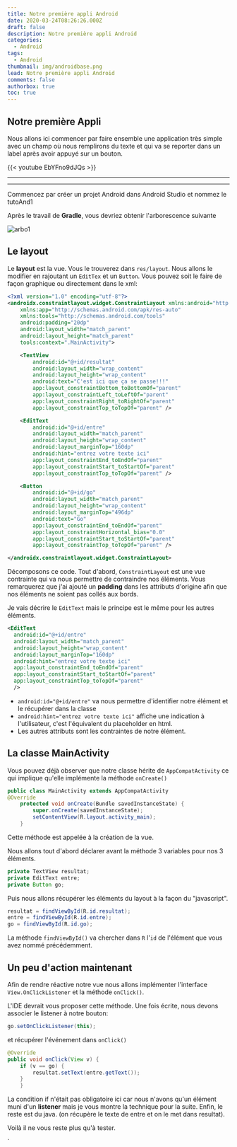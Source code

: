 ```yaml
---
title: Notre première appli Android
date: 2020-03-24T08:26:26.000Z
draft: false
description: Notre première appli Android
categories:
  - Android
tags:
  - Android
thumbnail: img/androidbase.png
lead: Notre première appli Android
comments: false
authorbox: true
toc: true
---
```


## Notre première Appli

Nous allons ici commencer par faire ensemble une application très simple avec un champ où nous remplirons du texte et qui va se reporter dans un label après avoir appuyé sur un bouton.

{{< youtube EbYFno9dJQs >}}

---
---

Commencez par créer un projet Android dans Android Studio et nommez le tutoAnd1

Après le travail de **Gradle**, vous devriez obtenir l'arborescence suivante

![arbo1](/img/android/arboandro1.png)

## Le layout

Le **layout** est la vue. Vous le trouverez dans `res/layout`. Nous allons le modifier en rajoutant un `EditTex` et un `Button`.
Vous pouvez soit le faire de façon graphique ou directement dans le xml:

```xml
<?xml version="1.0" encoding="utf-8"?>
<androidx.constraintlayout.widget.ConstraintLayout xmlns:android="http://schemas.android.com/apk/res/android"
    xmlns:app="http://schemas.android.com/apk/res-auto"
    xmlns:tools="http://schemas.android.com/tools"
    android:padding="20dp"
    android:layout_width="match_parent"
    android:layout_height="match_parent"
    tools:context=".MainActivity">

    <TextView
        android:id="@+id/resultat"
        android:layout_width="wrap_content"
        android:layout_height="wrap_content"
        android:text="C'est ici que ça se passe!!!"
        app:layout_constraintBottom_toBottomOf="parent"
        app:layout_constraintLeft_toLeftOf="parent"
        app:layout_constraintRight_toRightOf="parent"
        app:layout_constraintTop_toTopOf="parent" />

    <EditText
        android:id="@+id/entre"
        android:layout_width="match_parent"
        android:layout_height="wrap_content"
        android:layout_marginTop="160dp"
        android:hint="entrez votre texte ici"
        app:layout_constraintEnd_toEndOf="parent"
        app:layout_constraintStart_toStartOf="parent"
        app:layout_constraintTop_toTopOf="parent" />

    <Button
        android:id="@+id/go"
        android:layout_width="match_parent"
        android:layout_height="wrap_content"
        android:layout_marginTop="496dp"
        android:text="Go"
        app:layout_constraintEnd_toEndOf="parent"
        app:layout_constraintHorizontal_bias="0.0"
        app:layout_constraintStart_toStartOf="parent"
        app:layout_constraintTop_toTopOf="parent" />

</androidx.constraintlayout.widget.ConstraintLayout>
```

Décomposons ce code. Tout d'abord, `ConstraintLayout` est une vue contrainte qui va nous permettre de contraindre nos éléments. Vous remarquerez que j'ai ajouté un **padding** dans les attributs d'origine afin que nos éléments ne soient pas collés aux bords.

Je vais décrire le `EditText` mais le principe est le même pour les autres éléments.

```xml
<EditText
  android:id="@+id/entre"
  android:layout_width="match_parent"
  android:layout_height="wrap_content"
  android:layout_marginTop="160dp"
  android:hint="entrez votre texte ici"
  app:layout_constraintEnd_toEndOf="parent"
  app:layout_constraintStart_toStartOf="parent"
  app:layout_constraintTop_toTopOf="parent"
  />
```

- `android:id="@+id/entre"` va nous permettre d'identifier notre élément et le récupérer dans la classe
- `android:hint="entrez votre texte ici"` affiche une indication à l'utilisateur, c'est l'équivalent du placeholder en html.
- Les autres attributs sont les contraintes de notre élément.

## La classe MainActivity

Vous pouvez déjà observer que notre classe hérite de `AppCompatActivity` ce qui implique qu'elle implémente la méthode `onCreate()`

```java
public class MainActivity extends AppCompatActivity
@Override
    protected void onCreate(Bundle savedInstanceState) {
        super.onCreate(savedInstanceState);
        setContentView(R.layout.activity_main);
    }

```

Cette méthode est appelée à la création de la vue.

Nous allons tout d'abord déclarer avant la méthode 3 variables pour nos 3 éléments.

```java
private TextView resultat;
private EditText entre;
private Button go;
```

Puis nous allons récupérer les éléments du layout à la façon du "javascript".

```java
resultat = findViewById(R.id.resultat);
entre = findViewById(R.id.entre);
go = findViewById(R.id.go);
```

La méthode `findViewById()` va chercher dans `R` l'`id` de l'élément que vous avez nommé précédemment.

## Un peu d'action maintenant

Afin de rendre réactive notre vue nous allons implémenter l'interface `View.OnClickListener` et la méthode `onClick()`.

L'IDE devrait vous proposer cette méthode. Une fois écrite, nous devons associer le listener à notre bouton:

```java
go.setOnClickListener(this);
```

et récupérer l'événement dans `onClick()`

```java
@Override
public void onClick(View v) {
    if (v == go) {
        resultat.setText(entre.getText());
    }
    }
```

La condition if n'était pas obligatoire ici car nous n'avons qu'un élément muni d'un **listener** mais je vous montre la technique pour la suite. Enfin, le reste est du java. (on récupère le texte de entre et on le met dans resultat).

Voilà il ne vous reste plus qu'à tester.


`
